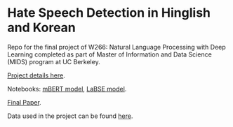 # Hate Speech Detection in Hinglish and Korean
Repo for the final project of W266: Natural Language Processing with Deep Learning completed as part of Master of Information and Data Science (MIDS) program at UC Berkeley.

[Project details here](https://drkulkarni236.github.io/project-nlp.html).

Notebooks: [mBERT model](https://github.com/drkulkarni236/Portfolio/blob/master/Hate_Speech_Detection_in_Hinglish_and_Korean/Final_Models_Results_mBERT.ipynb), [LaBSE model](https://github.com/drkulkarni236/Portfolio/blob/master/Hate_Speech_Detection_in_Hinglish_and_Korean/LaBSE_CNN.ipynb).

[Final Paper](https://github.com/drkulkarni236/Portfolio/blob/master/Hate_Speech_Detection_in_Hinglish_and_Korean/Hate%20Speech%20Detection%20in%20Hinglish%20and%20Korean%20Media.pdf).

Data used in the project can be found [here](https://drive.google.com/drive/u/1/folders/1RemlJQJ99opRh5hyR2exp_JvlWH-GVpo).

